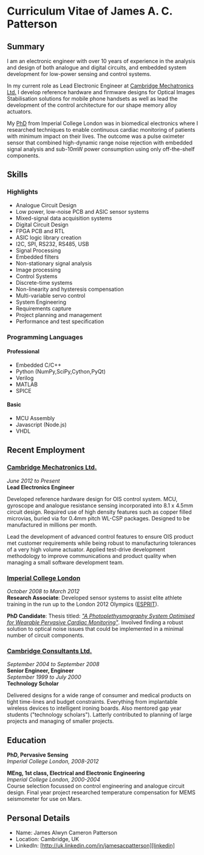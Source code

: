 # Curriculum Vitae of James A. C. Patterson

## Summary

I am an electronic engineer with over 10 years of experience in the analysis and design of both analogue and digital circuits, and embedded system development for low-power sensing and control systems.

In my current role as Lead Electronic Engineer at [Cambridge Mechatronics Ltd.][cml] I develop reference hardware and firmware designs for Optical Images Stabilisation solutions for mobile phone handsets as well as lead the development of the control architecture for our shape memory alloy actuators.

My [PhD][thesis] from Imperial College London was in biomedical electronics where I researched techniques to enable continuous cardiac monitoring of patients with minimum impact on their lives. The outcome was a pulse oximeter sensor that combined high-dynamic range noise rejection with embedded signal analysis and sub-10mW power consumption using only off-the-shelf components.

[github]: http://github.com/jimurai "My github repositories"
[thesis]: http://bit.ly/10fROfH "My PhD Thesis"
[cml]: http://cambridgemechatronics.com/ "Cambridge Mechatronics"
[ccl]: http://www.cambridgeconsultants.com/ "Cambridge Consultants"
[icl]: http://www3.imperial.ac.uk/roboticsurgery/research/pervasivesensing "Hamlyn Centre"
[linkedin]: http://uk.linkedin.com/in/jamesacpatterson "LinkedIn"
[esprit]: http://vip.doc.ic.ac.uk/esprit/m827.html "Elite Sport Performance Research in Training"

## Skills 
### Highlights
* Analogue Circuit Design
 * Low power, low-noise PCB and ASIC sensor systems
 * Mixed-signal data acquisition systems
* Digital Circuit Design
 * FPGA PCB and RTL
 * ASIC logic library creation
 * I2C, SPI, RS232, RS485, USB
* Signal Processing
 * Embedded filters
 * Non-stationary signal analysis
 * Image processing
* Control Systems
 * Discrete-time systems
 * Non-linearity and hysteresis compensation
 * Multi-variable servo control
* System Engineering
 * Requirements capture
 * Project planning and management
 * Performance and test specification

### Programming Languages
#### Professional
* Embedded C/C++
* Python (NumPy,SciPy,Cython,PyQt)
* Verilog
* MATLAB
* SPICE

#### Basic
* MCU Assembly
* Javascript (Node.js)
* VHDL

## Recent Employment

### [Cambridge Mechatronics Ltd.][cml]  
*June 2012 to Present*  
**Lead Electronics Engineer**

Developed reference hardware design for OIS control system. MCU, gyroscope and analogue resistance sensing incorporated into 8.1 x 4.5mm circuit design. Required use of high density features such as copper filled microvias, buried via for 0.4mm pitch WL-CSP packages. Designed to be manufactured in millions per month.

Lead the development of advanced control features to ensure OIS product met customer requirements while being robust to manufacturing tolerances of a very high volume actuator. Applied test-drive development methodology to improve communications and product quality when managing a small software development team.

### [Imperial College London][icl]
*October 2008 to March 2012*  
**Research Associate**:
Developed sensor systems to assist elite athlete training in the run up to the London 2012 Olympics ([ESPRIT][esprit]).

**PhD Candidate**:
Thesis titled: [*"A Photoplethysmography System Optimised for Wearable Pervasive Cardiac Monitoring"*][thesis]. Involved finding a robust solution to optical noise issues that could be implemented in a minimal number of circuit components.

### [Cambridge Consultants Ltd.][ccl]
*September 2004 to September 2008*  
**Senior Engineer, Engineer**   
*September 1999 to July 2000*  
**Technology Scholar**

Delivered designs for a wide range of consumer and medical products on tight time-lines and budget constraints.  Everything from implantable wireless devices to intelligent ironing boards. Also mentored gap year students ("technology scholars"). Latterly contributed to planning of large projects and managing of smaller projects.

## Education
**PhD, Pervasive Sensing**  
*Imperial College London, 2008-2012*  

 
**MEng, 1st class, Electrical and Electronic Engineering**  
*Imperial College London, 2000-2004*  
Course selection focussed on control engineering and analogue circuit design. Final year project researched temperature compensation for MEMS seismometer for use on Mars.

## Personal Details

* Name: James Alwyn Cameron Patterson
* Location: Cambridge, UK
* LinkedIn: [http://uk.linkedin.com/in/jamesacpatterson][linkedin]


